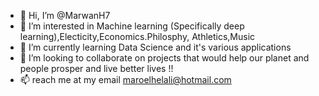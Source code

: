 - 👋 Hi, I’m @MarwanH7
- 👀 I’m interested in Machine learning (Specifically deep learning),Electicity,Economics.Philosphy, Athletics,Music 
- 🌱 I’m currently learning Data Science and it's various applications
- 💞️ I’m looking to collaborate on projects that would help our planet and people prosper and live better lives !!
- 📫 reach me at my email maroelhelali@hotmail.com

<!---
MarwanH7/MarwanH7 is a ✨ special ✨ repository because its `README.md` (this file) appears on your GitHub profile.
You can click the Preview link to take a look at your changes.
--->
